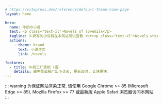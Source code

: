 ```yaml
---
# https://vitepress.dev/reference/default-theme-home-page
layout: home

hero:
  name: 牛奶の小说
  text: <p class="text-xl">Novels of lovemilk</p>
  tagline: 牛奶写的小说将在本网站可供查看 <br><p class="text-xl">Novels which are public and written by lovemilk are available on this website</p>
  actions:
    - theme: brand
      text: 小说主页
      link: /novels

features:
  - title: 牛奶工厂直销 (雾
    details: 由牛奶直接产出予读者, 更新及时, 比快更快.
---
```


::: warning
为保证网站渲染正常, 请使用 Google Chrome >= 85 (Microsoft Edge >= 85), Mozilla Firefox >= 77 或最新版 Apple Safari 浏览器访问本网站
:::
